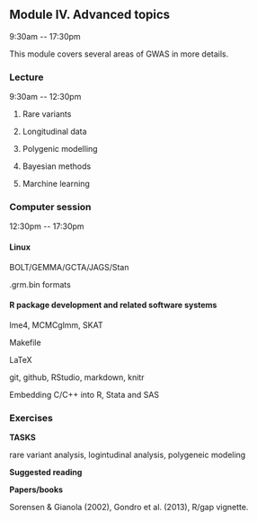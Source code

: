 ## Module IV. Advanced topics

9:30am -- 17:30pm

This module covers several areas of GWAS in more details.

### Lecture

9:30am -- 12:30pm

1. Rare variants

2. Longitudinal data

3. Polygenic modelling

4. Bayesian methods

5. Marchine learning

### Computer session

12:30pm -- 17:30pm

#### Linux

BOLT/GEMMA/GCTA/JAGS/Stan

.grm.bin formats

#### R package development and related software systems

lme4, MCMCglmm, SKAT

Makefile

LaTeX

git, github, RStudio, markdown, knitr

Embedding C/C++ into R, Stata and SAS
 
### Exercises

**TASKS**

rare variant analysis, logintudinal analysis, polygeneic modeling

**Suggested reading**

**Papers/books**

Sorensen & Gianola (2002), Gondro et al. (2013), R/gap vignette.
